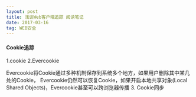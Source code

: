 ```yaml
---
layout: post
title: 浅谈Web客户端追踪 阅读笔记
date: 2017-03-16
tag: WEB安全 
---
```


#### Cookie追踪

1.cookie
2.Evercookie

Evercookie将Cookie通过多种机制保存到系统多个地方，如果用户删除其中某几处的Cookie， Evercookie仍然可以恢复Cookie，如果开启本地共享对象(Local Shared Objects)，Evercookie甚至可以跨浏览器传播
3. Cookie同步